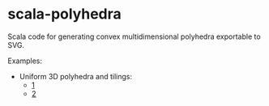 # scala-polyhedra
Scala code for generating convex multidimensional polyhedra exportable to SVG.

Examples:

- Uniform 3D polyhedra and tilings:
  - [1](UniformPoly3D-1angles.html)
  - [2](UniformPoly3D-2angles.html)
